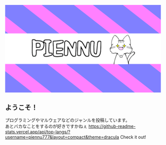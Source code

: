 ![Open Source at piennu777](https://github.com/piennu777/piennu777/blob/main/bana.png)

## ようこそ！
プログラミングやマルウェアなどのジャンルを投稿しています。
<br>
あとバカなことをするのが好きですかねぇ
https://github-readme-stats.vercel.app/api/top-langs/?username=piennu777&layout=compact&theme=dracula
Check it out!
